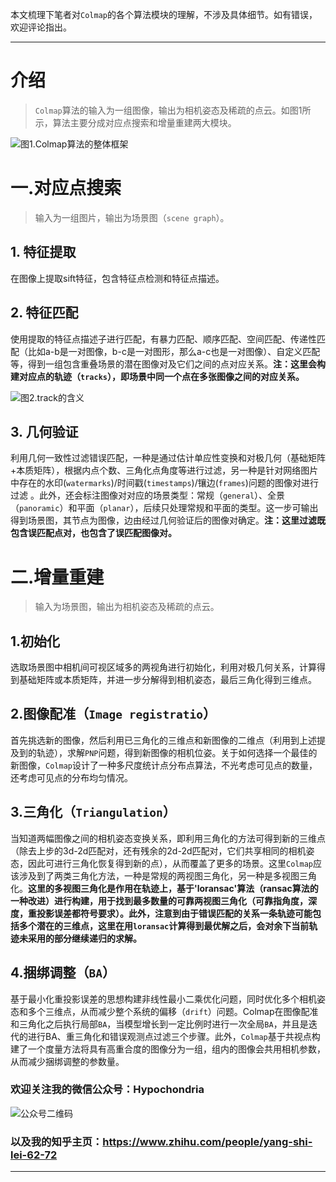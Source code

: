 本文梳理下笔者对`Colmap`的各个算法模块的理解，不涉及具体细节。如有错误，欢迎评论指出。

---
# 介绍
>`Colmap`算法的输入为一组图像，输出为相机姿态及稀疏的点云。如图1所示，算法主要分成对应点搜索和增量重建两大模块。

![图1.Colmap算法的整体框架](https://files.mdnice.com/user/73004/7f72239f-eb0d-4a92-ac08-1c83c909b61c.png)


# 一.对应点搜索
>输入为一组图片，输出为场景图（`scene graph`）。
## 1. 特征提取
在图像上提取sift特征，包含特征点检测和特征点描述。
## 2. 特征匹配
使用提取的特征点描述子进行匹配，有暴力匹配、顺序匹配、空间匹配、传递性匹配（比如a-b是一对图像，b-c是一对图形，那么a-c也是一对图像）、自定义匹配等，得到一组包含重叠场景的潜在图像对及它们之间的点对应关系。**注：这里会构建对应点的轨迹（`tracks`），即场景中同一个点在多张图像之间的对应关系。**

![图2.track的含义](https://files.mdnice.com/user/73004/fd456fb3-8b1a-414a-b23f-a4e3b03ea75d.png)

## 3. 几何验证
利用几何一致性过滤错误匹配，一种是通过估计单应性变换和对极几何（基础矩阵+本质矩阵），根据内点个数、三角化点角度等进行过滤，另一种是针对网络图片中存在的水印(`watermarks`)/时间戳(`timestamps`)/镶边(`frames`)问题的图像对进行过滤  。此外，还会标注图像对对应的场景类型：常规（`general`）、全景（`panoramic`）和平面（`planar`），后续只处理常规和平面的类型。这一步可输出得到场景图，其节点为图像，边由经过几何验证后的图像对确定。**注：这里过滤既包含误匹配点对，也包含了误匹配图像对。**

# 二.增量重建
>输入为场景图，输出为相机姿态及稀疏的点云。

## 1.初始化
选取场景图中相机间可视区域多的两视角进行初始化，利用对极几何关系，计算得到基础矩阵或本质矩阵，并进一步分解得到相机姿态，最后三角化得到三维点。
## 2.图像配准（`Image registratio`）
首先挑选新的图像，然后利用已三角化的三维点和新图像的二维点（利用到上述提及到的轨迹），求解`PNP`问题，得到新图像的相机位姿。关于如何选择一个最佳的新图像，`Colmap`设计了一种多尺度统计点分布点算法，不光考虑可见点的数量，还考虑可见点的分布均匀情况。
## 3.三角化（`Triangulation`）
当知道两幅图像之间的相机姿态变换关系，即利用三角化的方法可得到新的三维点（除去上步的3d-2d匹配对，还有残余的2d-2d匹配对，它们共享相同的相机姿态，因此可进行三角化恢复得到新的点），从而覆盖了更多的场景。这里`Colmap`应该涉及到了两类三角化方法，一种是常规的两视图三角化，另一种是多视图三角化。**这里的多视图三角化是作用在轨迹上，基于'loransac'算法（ransac算法的一种改进）进行构建，用于找到最多数量的可靠两视图三角化（可靠指角度，深度，重投影误差都符号要求）。此外，注意到由于错误匹配的关系一条轨迹可能包括多个潜在的三维点，这里在用`loransac`计算得到最优解之后，会对余下当前轨迹未采用的部分继续递归的求解。**
## 4.捆绑调整（`BA`）
基于最小化重投影误差的思想构建非线性最小二乘优化问题，同时优化多个相机姿态和多个三维点，从而减少整个系统的偏移（`drift`）问题。Colmap在图像配准和三角化之后执行局部`BA`，当模型增长到一定比例时进行一次全局`BA`，并且是迭代的进行BA、重三角化和错误观测点过滤三个步骤。此外，`Colmap`基于共视点构建了一个度量方法将具有高重合度的图像分为一组，组内的图像会共用相机参数，从而减少捆绑调整的参数量。

### 欢迎关注我的微信公众号：Hypochondria 
![公众号二维码](https://github.com/user-attachments/assets/2f8e41fb-e990-4fef-825a-d1b86fba7c3f)

### 以及我的知乎主页：https://www.zhihu.com/people/yang-shi-lei-62-72
---
